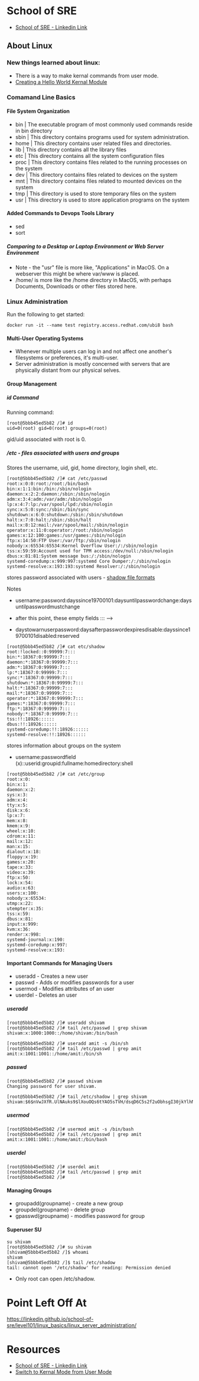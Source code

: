 # School of SRE

* [School of SRE - Linkedin Link](https://linkedin.github.io/school-of-sre/)
## About Linux
### New things learned about linux:

* There is a way to make kernal commands from user mode.
* [Creating a Hello World Kernal Module](https://tldp.org/LDP/lkmpg/2.6/html/lkmpg.html#AEN121)

### Comamand Line Basics
#### File System Organization

* bin | The executable program of most commonly used commands reside in bin directory
* sbin | This directory contains programs used for system administration.
* home | This directory contains user related files and directories.
* lib | This directory contains all the library files
* etc | This directory contains all the system configuration files
* proc | This directory contains files related to the running processes on the system
* dev | This directory contains files related to devices on the system
* mnt | This directory contains files related to mounted devices on the system
* tmp | This directory is used to store temporary files on the system
* usr | This directory is used to store application programs on the system

#### Added Commands to Devops Tools Library

* sed
* sort

##### Comparing to a Desktop or Laptop Environment or Web Server Environment

* Note - the "usr" file is more like, "Applications" in MacOS. On a webserver this might be where var/www is placed.
* /home/ is more like the /home directory in MacOS, with perhaps Documents, Downloads or other files stored here.

### Linux Administration

Run the following to get started:

```
docker run -it --name test registry.access.redhat.com/ubi8 bash
```
#### Multi-User Operating Systems

* Whenever multiple users can log in and not affect one another's filesystems or preferences, it's multi-user.
* Server administration is mostly concerned with servers that are physically distant from our physical selves.
#### Group Management

##### id Command

Running command:

```
[root@5bbb45ed5b82 /]# id
uid=0(root) gid=0(root) groups=0(root)
```
gid/uid associated with root is 0.

##### /etc - files associated with users and groups

Stores the username, uid, gid, home directory, login shell, etc.

```
[root@5bbb45ed5b82 /]# cat /etc/passwd
root:x:0:0:root:/root:/bin/bash
bin:x:1:1:bin:/bin:/sbin/nologin
daemon:x:2:2:daemon:/sbin:/sbin/nologin
adm:x:3:4:adm:/var/adm:/sbin/nologin
lp:x:4:7:lp:/var/spool/lpd:/sbin/nologin
sync:x:5:0:sync:/sbin:/bin/sync
shutdown:x:6:0:shutdown:/sbin:/sbin/shutdown
halt:x:7:0:halt:/sbin:/sbin/halt
mail:x:8:12:mail:/var/spool/mail:/sbin/nologin
operator:x:11:0:operator:/root:/sbin/nologin
games:x:12:100:games:/usr/games:/sbin/nologin
ftp:x:14:50:FTP User:/var/ftp:/sbin/nologin
nobody:x:65534:65534:Kernel Overflow User:/:/sbin/nologin
tss:x:59:59:Account used for TPM access:/dev/null:/sbin/nologin
dbus:x:81:81:System message bus:/:/sbin/nologin
systemd-coredump:x:999:997:systemd Core Dumper:/:/sbin/nologin
systemd-resolve:x:193:193:systemd Resolver:/:/sbin/nologin
```
stores password associated with users - [shadow file formats](https://tldp.org/LDP/lame/LAME/linux-admin-made-easy/shadow-file-formats.html)

Notes

* username:password:dayssince19700101:daysuntilpasswordchange:daysuntilpasswordmustchange

* after this point, these empty fields ::: --> 

* daystowarnuserpassword:daysafterpasswordexpiresdisable:dayssince19700101disabled:reserved

```
[root@5bbb45ed5b82 /]# cat etc/shadow
root:!locked::0:99999:7:::
bin:*:18367:0:99999:7:::
daemon:*:18367:0:99999:7:::
adm:*:18367:0:99999:7:::
lp:*:18367:0:99999:7:::
sync:*:18367:0:99999:7:::
shutdown:*:18367:0:99999:7:::
halt:*:18367:0:99999:7:::
mail:*:18367:0:99999:7:::
operator:*:18367:0:99999:7:::
games:*:18367:0:99999:7:::
ftp:*:18367:0:99999:7:::
nobody:*:18367:0:99999:7:::
tss:!!:18926::::::
dbus:!!:18926::::::
systemd-coredump:!!:18926::::::
systemd-resolve:!!:18926::::::
```
stores information about groups on the system

* username:passwordfield (x)::userid:groupid:fullname:homedirectory:shell

```
[root@5bbb45ed5b82 /]# cat /etc/group
root:x:0:
bin:x:1:
daemon:x:2:
sys:x:3:
adm:x:4:
tty:x:5:
disk:x:6:
lp:x:7:
mem:x:8:
kmem:x:9:
wheel:x:10:
cdrom:x:11:
mail:x:12:
man:x:15:
dialout:x:18:
floppy:x:19:
games:x:20:
tape:x:33:
video:x:39:
ftp:x:50:
lock:x:54:
audio:x:63:
users:x:100:
nobody:x:65534:
utmp:x:22:
utempter:x:35:
tss:x:59:
dbus:x:81:
input:x:999:
kvm:x:36:
render:x:998:
systemd-journal:x:190:
systemd-coredump:x:997:
systemd-resolve:x:193:
```
#### Important Commands for Managing Users

* useradd - Creates a new user
* passwd - Adds or modifies passwords for a user
* usermod - Modifies attributes of an user
* userdel - Deletes an user

##### useradd

```
[root@5bbb45ed5b82 /]# useradd shivam
[root@5bbb45ed5b82 /]# tail /etc/passwd | grep shivam
shivam:x:1000:1000::/home/shivam:/bin/bash

[root@5bbb45ed5b82 /]# useradd amit -s /bin/sh
[root@5bbb45ed5b82 /]# tail /etc/passwd | grep amit
amit:x:1001:1001::/home/amit:/bin/sh
```

##### passwd

```
[root@5bbb45ed5b82 /]# passwd shivam
Changing password for user shivam.

[root@5bbb45ed5b82 /]# tail /etc/shadow | grep shivam
shivam:$6$nVwJXfR.UlNAuks9$lXouOQs6tYAO5sTVH/dsqD6C5s2f2uObhsgI30jkYlhNIO89Eutn4alHkVVCYq/oBtIJ8u87TLBHj/vBGngCr0:18936:0:99999:7:::
```

##### usermod

```
[root@5bbb45ed5b82 /]# usermod amit -s /bin/bash
[root@5bbb45ed5b82 /]# tail /etc/passwd | grep amit
amit:x:1001:1001::/home/amit:/bin/bash
```
##### userdel

```
[root@5bbb45ed5b82 /]# userdel amit
[root@5bbb45ed5b82 /]# tail /etc/passwd | grep amit
[root@5bbb45ed5b82 /]# 
```
#### Managing Groups

* groupadd\(groupname) - create a new group
* groupdel\(groupname) - delete group
* gpasswd\(groupname) - modifies password for group

#### Superuser SU

```
su shivam
[root@5bbb45ed5b82 /]# su shivam
[shivam@5bbb45ed5b82 /]$ whoami
shivam
[shivam@5bbb45ed5b82 /]$ tail /etc/shadow
tail: cannot open '/etc/shadow' for reading: Permission denied
```
* Only root can open /etc/shadow.


# Point Left Off At

https://linkedin.github.io/school-of-sre/level101/linux_basics/linux_server_administration/

# Resources

* [School of SRE - Linkedin Link](https://linkedin.github.io/school-of-sre/)
* [Switch to Kernal Mode from User Mode](https://stackoverflow.com/questions/11905934/how-to-switch-from-user-mode-to-kernel-mode)